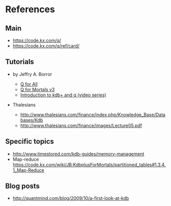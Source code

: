 # References

## Main

- https://code.kx.com/q/
- https://code.kx.com/q/ref/card/

## Tutorials

- by Jeffry A. Borror
    - [Q for All](https://code.kx.com/q/tutorials/q-for-all/)
    - [Q for Mortals v3](https://code.kx.com/q/q4m3/)
    - [Introduction to kdb+ and q (video series)](https://www.youtube.com/playlist?list=PLypX5sYuDqvrwBD2EMWadIMiTqJZmVsqm)

- Thalesians
    - http://www.thalesians.com/finance/index.php/Knowledge_Base/Databases/Kdb
    - http://www.thalesians.com/finance/images/Lecture05.pdf

## Specific topics

- http://www.timestored.com/kdb-guides/memory-management
- Map-reduce https://code.kx.com/wiki/JB:KdbplusForMortals/partitioned_tables#1.3.4.1_Map-Reduce

## Blog posts

- http://quantmind.com/blog/2009/10/a-first-look-at-kdb
